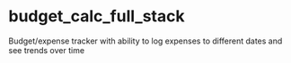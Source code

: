 # budget_calc_full_stack
Budget/expense tracker with ability  to log expenses to different dates and see trends over time
